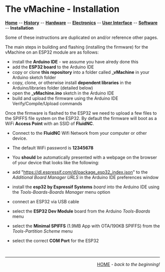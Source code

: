 # The vMachine - Installation

**[Home](../readme.md)** --
**[History](history.md)** --
**[Hardware](hardware.md)** --
**[Electronics](electronics.md)** --
**[User Interface](ui.md)** --
**[Software](software.md)** --
**Installation**

Some of these instructions are duplicated on and/or reference other pages.

The main steps in building and flashing (installing the firmware) for the vMachine
on an ESP32 module are as follows:

- install the **Arduino IDE** - we assume you have alredy done this
- add the **ESP32 board** to the Arduino IDE
- copy or clone **this repository** into a folder called **_vMachine** in your Arduino sketch folder
- copy, clone, or otherwise install **dependent libraries** in the Arduino/libraries folder (detailed below)
- open the **_vMachine.ino** sketch in the Arduino IDE
- build and upload the firmware using the Arduino IDE Verify/Compile/Upload commands

Once the firmware is flashed to the ESP32 we need to upload a few files to the
SPIFFS file system on the ESP32. By default the firmware will boot as a WiFi
**Access Point** with an SSID of **FluidNC**.

- Connect to the **FluidNC** Wifi Network from your computer or other device.
- The default WiFi password is **12345678**
- You **should** be automatically presented with a webpage on the browser of your device that looks like the following:





- add "https://dl.espressif.com/dl/package_esp32_index.json" to the *Additional Board Manager URLS* in the Arduino IDE preferences window
- install the **esp32 by Espressif Systems** *board* into the Arduino IDE using the *Tools-Boards-Boards Manager* menu option
- connect an ESP32 via USB cable
- select the **ESP32 Dev Module** board from the Arduino *Tools-Boards* menu
- select the **Minimal SPIFFS** (1.9MB App with OTA/190KB SPIFFS) from the *Tools-Partition Scheme* menu
- select the correct **COM Port** for the ESP32


<br>
<hr>
<div style="text-align: right">
<a href='../readme.md'>HOME</a><i> - back to the beginning!</i>
</div>
